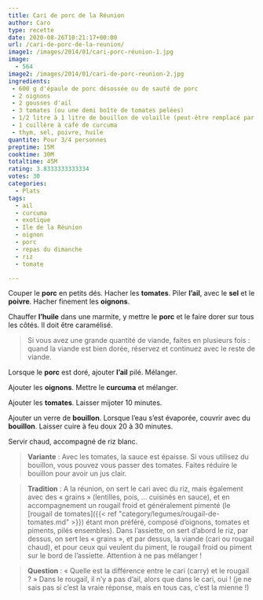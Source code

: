 ```yaml
---
title: Cari de porc de la Réunion
author: Caro
type: recette
date: 2020-08-26T10:21:17+00:00
url: /cari-de-porc-de-la-reunion/
image1: /images/2014/01/cari-porc-réunion-1.jpg
image:
  - 564
image2: /images/2014/01/cari-de-porc-reunion-2.jpg
ingredients:
 - 600 g d'épaule de porc désossée ou de sauté de porc
 - 2 oignons
 - 2 gousses d'ail
 - 3 tomates (ou une demi boîte de tomates pelées)
 - 1/2 litre à 1 litre de bouillon de volaille (peut-être remplacé par de l'eau)
 - 1 cuillère à café de curcuma
 - thym, sel, poivre, huile
quantite: Pour 3/4 personnes
preptime: 15M
cooktime: 30M
totaltime: 45M
rating: 3.8333333333334
votes: 30
categories:
  - Plats
tags:
  - ail
  - curcuma
  - exotique
  - Ile de la Réunion
  - oignon
  - porc
  - repas du dimanche
  - riz
  - tomate

---
```

Couper le **porc** en petits dés. Hacher les **tomates**. Piler **l&rsquo;ail**, avec le **sel** et le **poivre**. Hacher finement les **oignons**.

Chauffer **l&rsquo;huile** dans une marmite, y mettre le **porc** et le faire dorer sur tous les côtés. Il doit être caramélisé.

> Si vous avez une grande quantité de viande, faites en plusieurs fois : quand la viande est bien dorée, réservez et continuez avec le reste de viande.

Lorsque le **porc** est doré, ajouter **l&rsquo;ail** pilé. Mélanger.

Ajouter les **oignons**. Mettre le **curcuma** et mélanger.

Ajouter les **tomates**. Laisser mijoter 10 minutes.

Ajouter un verre de **bouillon**. Lorsque l&rsquo;eau s&rsquo;est évaporée, couvrir avec du **bouillon**. Laisser cuire à feu doux 20 à 30 minutes.

Servir chaud, accompagné de riz blanc.

> **Variante** : Avec les tomates, la sauce est épaisse. Si vous utilisez du bouillon, vous pouvez vous passer des tomates. Faites réduire le bouillon pour avoir un jus clair.

> **Tradition** : A la réunion, on sert le cari avec du riz, mais également avec des « grains » (lentilles, pois, &#8230; cuisinés en sauce), et en accompagnement un rougail froid et généralement pimenté (le [rougail de tomates]({{< ref "category/legumes/rougail-de-tomates.md" >}}) étant mon préféré, composé d&rsquo;oignons, tomates et piments, pilés ensembles). Dans l&rsquo;assiette, on sert d&rsquo;abord le riz, par dessus, on sert les « grains », et par dessus, la viande (cari ou rougail chaud), et pour ceux qui veulent du piment, le rougail froid ou piment sur le bord de l&rsquo;assiette. Attention à ne pas mélanger !

> **Question** : « Quelle est la différence entre le cari (carry) et le rougail ? » Dans le rougail, il n&rsquo;y a pas d&rsquo;ail, alors que dans le cari, oui ! (je ne sais pas si c&rsquo;est la vraie réponse, mais en tous cas, c&rsquo;est la mienne !)
